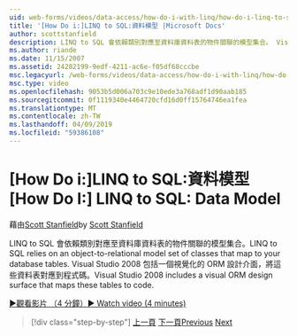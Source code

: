 ```yaml
---
uid: web-forms/videos/data-access/how-do-i-with-linq/how-do-i-linq-to-sql-data-model
title: '[How Do i:]LINQ to SQL:資料模型 |Microsoft Docs'
author: scottstanfield
description: LINQ to SQL 會依賴類別對應至資料庫資料表的物件關聯的模型集合。 Visual Studio 2008 包括視覺化的 ORM 設計介面...
ms.author: riande
ms.date: 11/15/2007
ms.assetid: 24282199-9edf-4211-ac6e-f05df68cccbe
msc.legacyurl: /web-forms/videos/data-access/how-do-i-with-linq/how-do-i-linq-to-sql-data-model
msc.type: video
ms.openlocfilehash: 9053b5d006a703c9e10ede3a768adf1d90aab185
ms.sourcegitcommit: 0f1119340e4464720cfd16d0ff15764746ea1fea
ms.translationtype: MT
ms.contentlocale: zh-TW
ms.lasthandoff: 04/09/2019
ms.locfileid: "59386108"
---
```

# <a name="how-do-i-linq-to-sql-data-model"></a><span data-ttu-id="54cbf-104">[How Do i:]LINQ to SQL:資料模型</span><span class="sxs-lookup"><span data-stu-id="54cbf-104">[How Do I:] LINQ to SQL: Data Model</span></span>

<span data-ttu-id="54cbf-105">藉由[Scott Stanfield](https://github.com/scottstanfield)</span><span class="sxs-lookup"><span data-stu-id="54cbf-105">by [Scott Stanfield](https://github.com/scottstanfield)</span></span>

<span data-ttu-id="54cbf-106">LINQ to SQL 會依賴類別對應至資料庫資料表的物件關聯的模型集合。</span><span class="sxs-lookup"><span data-stu-id="54cbf-106">LINQ to SQL relies on an object-to-relational model set of classes that map to your database tables.</span></span> <span data-ttu-id="54cbf-107">Visual Studio 2008 包括一個視覺化的 ORM 設計介面，將這些資料表對應到程式碼。</span><span class="sxs-lookup"><span data-stu-id="54cbf-107">Visual Studio 2008 includes a visual ORM design surface that maps these tables to code.</span></span>

[<span data-ttu-id="54cbf-108">&#9654;觀看影片 （4 分鐘）</span><span class="sxs-lookup"><span data-stu-id="54cbf-108">&#9654; Watch video (4 minutes)</span></span>](https://channel9.msdn.com/Blogs/ASP-NET-Site-Videos/how-do-i-linq-to-sql-data-model)

> [!div class="step-by-step"]
> <span data-ttu-id="54cbf-109">[上一頁](how-do-i-linq-to-sql-overview.md)
> [下一頁](how-do-i-linq-to-sql-querying-the-database.md)</span><span class="sxs-lookup"><span data-stu-id="54cbf-109">[Previous](how-do-i-linq-to-sql-overview.md)
[Next](how-do-i-linq-to-sql-querying-the-database.md)</span></span>
